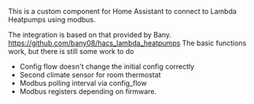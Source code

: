 This is a custom component for Home Assistant to connect to Lambda Heatpumps using modbus.

The integration is based on that provided by Bany. https://github.com/bany08/hacs_lambda_heatpumps 
The basic functions work, but there is still some work to do 
- Config flow doesn't change the initial config correctly 
- Second climate sensor for room thermostat 
- Modbus polling interval via config_flow 
- Modbus registers depending on firmware.